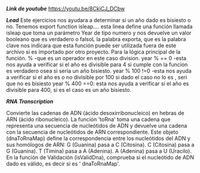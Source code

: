 ***Link de youtube***
https://youtu.be/8CkiCJ_DCbw

***Lead***
Este ejercicios nos ayudara a determinar si un año dado es bisiesto o no.
Tenemos export function isleap…. esta linea define una función llamada isleap que toma un parámetro Year de tipo numero y nos devuelve un valor booleano que es verdadero o falsoL
la palabra exporta, que es la palabra clave nos indicara que esta función puede ser utilizada fuera de este archivo si es importado por otro proyecto.
Para la lógica principal de la función.
% -que es un operador en este caso division.
year % == 0 -esta nos ayuda a verificar si el año es divisible para 4 si cumple con la funcion es verdadero osea si seria un año bisiesto.
year % 100 !=0 -esta nos ayuda a verificar si el año es o no divisible por 100 si dado el caso no lo es , seri que no es bisiesto
year % 400 ==0: esta nos ayuda a verificar  si el año es divisible para 400, si es el caso es un año bisiesto.



***RNA Transcription***

Convierte las cadenas de ADN (ácido desoxirribonucleico) en hebras de ARN (ácido ribonucleico). La función 'toRna' toma una cadena que representa una secuencia de nucleótidos de ADN y devuelve una cadena con la secuencia de nucleótidos de ARN correspondiente.
Este objeto (dnaToRnaMap) define la correspondencia entre los nucleótidos del ADN y sus homólogos de ARN:
G (Guanina) pasa a C (Citosina).
C (Citosina) pasa a G (Guanina).
T (Timina) pasa a A (Adenina).
A (Adenina) pasa a U (Uracilo).
En la función de Validación (isValidDna), comprueba si el nucleótido de ADN dado es válido, es decir si es ' dnaToRnaMap'.

